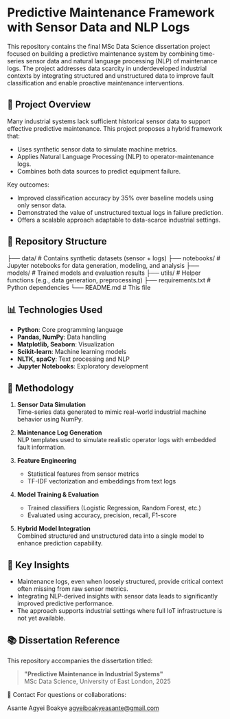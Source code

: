 # Predictive Maintenance Framework with Sensor Data and NLP Logs

This repository contains the final MSc Data Science dissertation project focused on building a predictive maintenance system by combining time-series sensor data and natural language processing (NLP) of maintenance logs. The project addresses data scarcity in underdeveloped industrial contexts by integrating structured and unstructured data to improve fault classification and enable proactive maintenance interventions.

## 🧠 Project Overview

Many industrial systems lack sufficient historical sensor data to support effective predictive maintenance. This project proposes a hybrid framework that:

- Uses synthetic sensor data to simulate machine metrics.
- Applies Natural Language Processing (NLP) to operator-maintenance logs.
- Combines both data sources to predict equipment failure.

Key outcomes:
- Improved classification accuracy by 35% over baseline models using only sensor data.
- Demonstrated the value of unstructured textual logs in failure prediction.
- Offers a scalable approach adaptable to data-scarce industrial settings.

## 📁 Repository Structure

├── data/ # Contains synthetic datasets (sensor + logs)
├── notebooks/ # Jupyter notebooks for data generation, modeling, and analysis
├── models/ # Trained models and evaluation results
├── utils/ # Helper functions (e.g., data generation, preprocessing)
├── requirements.txt # Python dependencies
└── README.md # This file


## 📊 Technologies Used

- **Python**: Core programming language
- **Pandas, NumPy**: Data handling
- **Matplotlib, Seaborn**: Visualization
- **Scikit-learn**: Machine learning models
- **NLTK, spaCy**: Text processing and NLP
- **Jupyter Notebooks**: Exploratory development

## 🧪 Methodology

1. **Sensor Data Simulation**  
   Time-series data generated to mimic real-world industrial machine behavior using NumPy.

2. **Maintenance Log Generation**  
   NLP templates used to simulate realistic operator logs with embedded fault information.

3. **Feature Engineering**  
   - Statistical features from sensor metrics
   - TF-IDF vectorization and embeddings from text logs

4. **Model Training & Evaluation**  
   - Trained classifiers (Logistic Regression, Random Forest, etc.)
   - Evaluated using accuracy, precision, recall, F1-score

5. **Hybrid Model Integration**  
   Combined structured and unstructured data into a single model to enhance prediction capability.

## 📌 Key Insights

- Maintenance logs, even when loosely structured, provide critical context often missing from raw sensor metrics.
- Integrating NLP-derived insights with sensor data leads to significantly improved predictive performance.
- The approach supports industrial settings where full IoT infrastructure is not yet available.

## 📚 Dissertation Reference

This repository accompanies the dissertation titled:

> **"Predictive Maintenance in Industrial Systems"**  
> MSc Data Science, University of East London, 2025

📩 Contact
For questions or collaborations:

Asante Agyei Boakye
agyeiboakyeasante@gmail.com
